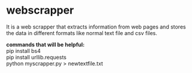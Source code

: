 # webscrapper
It is a web scrapper that extracts information from web pages and stores the data in different formats like normal text file and csv files.

<b>commands that will be helpful:</b>\
pip install bs4\
pip install urllib.requests\
python myscrapper.py > newtextfile.txt <!--to copy the data to a new file directly from console..-->
